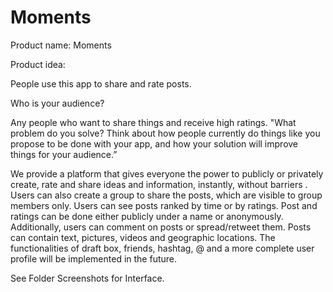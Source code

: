 # Moments
Product name: Moments

Product idea:

People use this app to share and rate posts.

Who is your audience?

Any people who want to share things and receive high ratings.
"What problem do you solve? Think about how people currently do things
like you propose to be done with your app, and how your solution will
improve things for your audience.”


We provide a platform that gives everyone the power to publicly or
privately create, rate and share ideas and information, instantly, without
barriers . Users can also create a group to share the posts, which are visible
to group members only. Users can see posts ranked by time or by ratings.
Post and ratings can be done either publicly under a name or
anonymously. Additionally, users can comment on posts or spread/retweet
them. Posts can contain text, pictures, videos and geographic locations.
The functionalities of draft box, friends, hashtag, @ and a more complete
user profile will be implemented in the future.

See Folder Screenshots for Interface.
